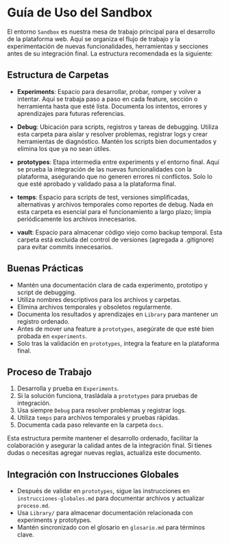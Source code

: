# Guía de Uso del Sandbox

El entorno `Sandbox` es nuestra mesa de trabajo principal para el desarrollo de la plataforma web. Aquí se organiza el flujo de trabajo y la experimentación de nuevas funcionalidades, herramientas y secciones antes de su integración final. La estructura recomendada es la siguiente:

## Estructura de Carpetas

- **Experiments**: Espacio para desarrollar, probar, romper y volver a intentar. Aquí se trabaja paso a paso en cada feature, sección o herramienta hasta que esté lista. Documenta los intentos, errores y aprendizajes para futuras referencias.

- **Debug**: Ubicación para scripts, registros y tareas de debugging. Utiliza esta carpeta para aislar y resolver problemas, registrar logs y crear herramientas de diagnóstico. Mantén los scripts bien documentados y elimina los que ya no sean útiles.

- **prototypes**: Etapa intermedia entre experiments y el entorno final. Aquí se prueba la integración de las nuevas funcionalidades con la plataforma, asegurando que no generen errores ni conflictos. Solo lo que esté aprobado y validado pasa a la plataforma final.

- **temps**: Espacio para scripts de test, versiones simplificadas, alternativas y archivos temporales como reportes de debug. Nada en esta carpeta es esencial para el funcionamiento a largo plazo; limpia periódicamente los archivos innecesarios.

- **vault**: Espacio para almacenar código viejo como backup temporal. Esta carpeta está excluida del control de versiones (agregada a .gitignore) para evitar commits innecesarios.

## Buenas Prácticas

- Mantén una documentación clara de cada experimento, prototipo y script de debugging.
- Utiliza nombres descriptivos para los archivos y carpetas.
- Elimina archivos temporales y obsoletos regularmente.
- Documenta los resultados y aprendizajes en `Library` para mantener un registro ordenado.
- Antes de mover una feature a `prototypes`, asegúrate de que esté bien probada en `experiments`.
- Solo tras la validación en `prototypes`, integra la feature en la plataforma final.

## Proceso de Trabajo

1. Desarrolla y prueba en `Experiments`.
2. Si la solución funciona, trasládala a `prototypes` para pruebas de integración.
3. Usa siempre `Debug` para resolver problemas y registrar logs.
4. Utiliza `temps` para archivos temporales y pruebas rápidas.
5. Documenta cada paso relevante en la carpeta `docs`.

Esta estructura permite mantener el desarrollo ordenado, facilitar la colaboración y asegurar la calidad antes de la integración final. Si tienes dudas o necesitas agregar nuevas reglas, actualiza este documento.

## Integración con Instrucciones Globales

- Después de validar en `prototypes`, sigue las instrucciones en `instrucciones-globales.md` para documentar archivos y actualizar `proceso.md`.
- Usa `Library/` para almacenar documentación relacionada con experiments y prototypes.
- Mantén sincronizado con el glosario en `glosario.md` para términos clave.
